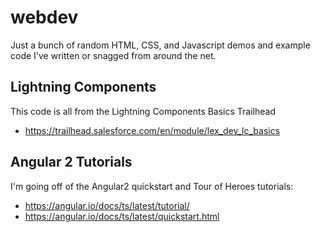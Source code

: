 # webdev
Just a bunch of random HTML, CSS, and Javascript demos and example code I've written or snagged from around the net.

## Lightning Components
This code is all from the Lightning Components Basics Trailhead
- https://trailhead.salesforce.com/en/module/lex_dev_lc_basics

## Angular 2 Tutorials
I'm going off of the Angular2 quickstart and Tour of Heroes tutorials:
- https://angular.io/docs/ts/latest/tutorial/
- https://angular.io/docs/ts/latest/quickstart.html